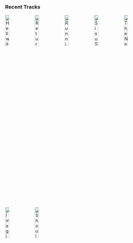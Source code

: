 ### Recent Tracks
[<img src='https://lastfm.freetls.fastly.net/i/u/300x300/2a96cbd8b46e442fc41c2b86b821562f.png' width='16%' height='16%' alt='Hell with You (Ryan Riback Remix)'>](https://www.last.fm/music/alice%2bgray/_/hell%2bwith%2byou%2b%2528ryan%2briback%2bremix%2529)&nbsp;&nbsp;&nbsp;&nbsp;[<img src='https://lastfm.freetls.fastly.net/i/u/300x300/b5d4ce7e20d857987217da91db944b60.jpg' width='16%' height='16%' alt='Return'>](https://www.last.fm/music/james%2bnewton%2bhoward/_/return)&nbsp;&nbsp;&nbsp;&nbsp;[<img src='https://lastfm.freetls.fastly.net/i/u/300x300/023b55185e1cb8c6be28eeee580e2472.jpg' width='16%' height='16%' alt='Running on Raindrops'>](https://www.last.fm/music/james%2bnewton%2bhoward/_/running%2bon%2braindrops)&nbsp;&nbsp;&nbsp;&nbsp;[<img src='https://lastfm.freetls.fastly.net/i/u/300x300/023b55185e1cb8c6be28eeee580e2472.jpg' width='16%' height='16%' alt='Sisu Swims'>](https://www.last.fm/music/james%2bnewton%2bhoward/_/sisu%2bswims)&nbsp;&nbsp;&nbsp;&nbsp;[<img src='https://lastfm.freetls.fastly.net/i/u/300x300/2a96cbd8b46e442fc41c2b86b821562f.png' width='16%' height='16%' alt='The New World'>](https://www.last.fm/music/james%2bnewton%2bhoward/_/the%2bnew%2bworld)&nbsp;&nbsp;&nbsp;&nbsp;<br>[<img src='https://lastfm.freetls.fastly.net/i/u/300x300/e5488c256163f2c31395c7ca4ab2ea72.jpg' width='16%' height='16%' alt='Imagine'>](https://www.last.fm/music/ben%2bplatt/_/imagine)&nbsp;&nbsp;&nbsp;&nbsp;[<img src='https://lastfm.freetls.fastly.net/i/u/300x300/d614fa243d5d553c487753cff4435f09.jpg' width='16%' height='16%' alt='Shoulders'>](https://www.last.fm/music/levi%2bmatthan/_/shoulders)&nbsp;&nbsp;&nbsp;&nbsp;